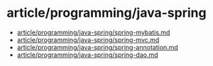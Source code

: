 # article/programming/java-spring

- [article/programming/java-spring/spring-mybatis.md](spring-mybatis.md)
- [article/programming/java-spring/spring-mvc.md](spring-mvc.md)
- [article/programming/java-spring/spring-annotation.md](spring-annotation.md)
- [article/programming/java-spring/spring-dao.md](spring-dao.md)
